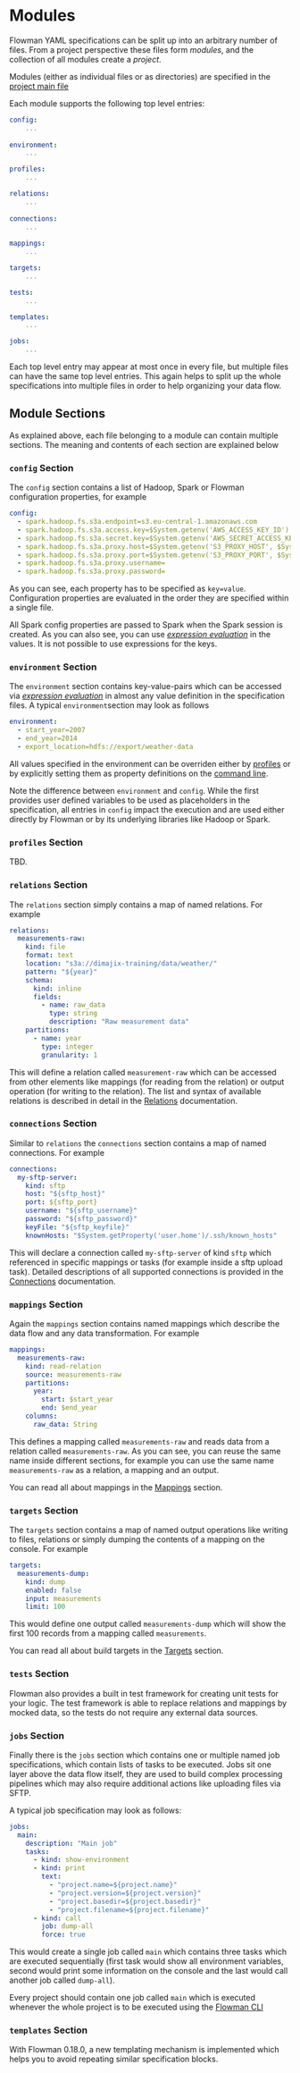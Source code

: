 # Modules

Flowman YAML specifications can be split up into an arbitrary number of files. From a project
perspective these files form *modules*, and the collection of all modules create a *project*.

Modules (either as individual files or as directories) are specified in the 
[project main file](project.md)

Each module supports the following top level entries:
```yaml
config:
    ...
    
environment:
    ...

profiles:
    ...

relations:
    ...
    
connections:
    ...
    
mappings:   
    ...

targets:
    ...

tests:
    ...

templates:
    ...

jobs:
    ...
```
Each top level entry may appear at most once in every file, but multiple files can have the same top level entries. 
This again helps to split up the whole specifications into multiple files in order to help organizing your data flow.


## Module Sections

As explained above, each file belonging to a module can contain multiple sections. The meaning
and contents of each section are explained below


### `config` Section

The `config` section contains a list of Hadoop, Spark or Flowman configuration properties, for example

```yaml
config:
  - spark.hadoop.fs.s3a.endpoint=s3.eu-central-1.amazonaws.com
  - spark.hadoop.fs.s3a.access.key=$System.getenv('AWS_ACCESS_KEY_ID')
  - spark.hadoop.fs.s3a.secret.key=$System.getenv('AWS_SECRET_ACCESS_KEY')
  - spark.hadoop.fs.s3a.proxy.host=$System.getenv('S3_PROXY_HOST', $System.getenv('AWS_PROXY_HOST'))
  - spark.hadoop.fs.s3a.proxy.port=$System.getenv('S3_PROXY_PORT', $System.getenv('AWS_PROXY_PORT' ,'-1'))
  - spark.hadoop.fs.s3a.proxy.username=
  - spark.hadoop.fs.s3a.proxy.password=
```

As you can see, each property has to be specified as `key=value`. Configuration properties are evaluated in the order 
they are specified within a single file. 

All Spark config properties are passed to Spark when the Spark session is created. As you can also see, you can use 
[*expression evaluation*](expressions.md) in the values. It is not possible to use expressions for the keys. 


### `environment` Section

The `environment` section contains key-value-pairs which can be accessed via [*expression evaluation*](expressions.md) 
in almost any value definition in the specification files. A typical `environment`section may look as follows
```yaml
environment:
  - start_year=2007
  - end_year=2014
  - export_location=hdfs://export/weather-data
```
All values specified in the environment can be overriden either by [profiles](profiles.md) or by explicitly setting 
them as property definitions on the [command line](../cli/flowexec/index.md).

Note the difference between `environment` and `config`. While the first provides user defined variables to be used
as placeholders in the specification, all entries in `config` impact the execution and are used either directly by
Flowman or by its underlying libraries like Hadoop or Spark.


### `profiles` Section

TBD.


### `relations` Section

The `relations` section simply contains a map of named relations. For example
```yaml
relations:
  measurements-raw:
    kind: file
    format: text
    location: "s3a://dimajix-training/data/weather/"
    pattern: "${year}"
    schema:
      kind: inline
      fields:
        - name: raw_data
          type: string
          description: "Raw measurement data"
    partitions:
      - name: year
        type: integer
        granularity: 1
```
This will define a relation called `measurement-raw` which can be accessed from other elements
like mappings (for reading from the relation) or output operation (for writing to the relation).
The list and syntax of available relations is described in detail in the 
[Relations](relation/index.md) documentation.


### `connections` Section

Similar to `relations` the `connections` section contains a map of named connections. For
example
```yaml
connections:
  my-sftp-server:
    kind: sftp
    host: "${sftp_host}"
    port: ${sftp_port}
    username: "${sftp_username}"
    password: "${sftp_password}"
    keyFile: "${sftp_keyfile}"
    knownHosts: "$System.getProperty('user.home')/.ssh/known_hosts"
```
This will declare a connection called `my-sftp-server` of kind `sftp` which referenced in
specific mappings or tasks (for example inside a sftp upload task). Detailed descriptions 
of all supported connections is provided in the [Connections](connection/index.md) 
documentation.


### `mappings` Section

Again the `mappings` section contains named mappings which describe the data flow and any
data transformation. For example
```yaml
mappings:
  measurements-raw:
    kind: read-relation
    source: measurements-raw
    partitions:
      year:
        start: $start_year
        end: $end_year
    columns:
      raw_data: String
```
This defines a mapping called `measurements-raw` and reads data from a relation called
`measurements-raw`. As you can see, you can reuse the same name inside different sections,
for example you can use the same name `measurements-raw` as a relation, a mapping and an
output.

You can read all about mappings in the [Mappings](mapping/index.md) section.
 

### `targets` Section

The `targets` section contains a map of named output operations like writing to files, 
relations or simply dumping the contents of a mapping on the console. For example
```yaml
targets:
  measurements-dump:
    kind: dump
    enabled: false
    input: measurements
    limit: 100
``` 
This would define one output called `measurements-dump` which will show the first 100 records
from a mapping called `measurements`.

You can read all about build targets in the [Targets](target/index.md) section.


### `tests` Section
Flowman also provides a built in test framework for creating unit tests for your logic. The test framework is able
to replace relations and mappings by mocked data, so the tests do not require any external data sources.


### `jobs` Section

Finally there is the `jobs` section which contains one or multiple named job specifications,
which contain lists of tasks to be executed. Jobs sit one layer above the data flow itself,
they are used to build complex processing pipelines which may also require additional
actions like uploading files via SFTP.

A typical job specification may look as follows:
```yaml
jobs:
  main:
    description: "Main job"
    tasks:
      - kind: show-environment
      - kind: print
        text:
          - "project.name=${project.name}"
          - "project.version=${project.version}"
          - "project.basedir=${project.basedir}"
          - "project.filename=${project.filename}"
      - kind: call
        job: dump-all
        force: true
```  
This would create a single job called `main` which contains three tasks which are executed
sequentially (first task would show all environment variables, second would print some
information on the console and the last would call another job called `dump-all`).

Every project should contain one job called `main` which is executed whenever the whole
project is to be executed using the [Flowman CLI](../cli/flowexec/index.md)


### `templates` Section

With Flowman 0.18.0, a new templating mechanism is implemented which helps you to avoid repeating similar
specification blocks.
